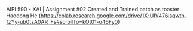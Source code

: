 AIPI 590 - XAI | Assignment #02
Created and Trained patch as toaster
Haodong He
(https://colab.research.google.com/drive/1X-UIV476isqwtn-fzYy-ub0tzA0AR_Fs#scrollTo=kOt01-o46Fy0)
